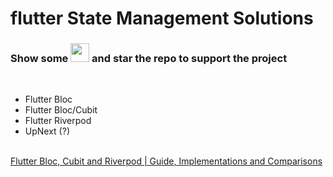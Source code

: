 # flutter State Management Solutions

### Show some  <img src="https://github.githubassets.com/images/icons/emoji/unicode/2764.png" width="30" height="30" />   and star the repo to support the project

 <br/>

- Flutter Bloc
- Flutter Bloc/Cubit
- Flutter Riverpod
- UpNext (?)

<br />
<a href="">Flutter Bloc, Cubit and Riverpod | Guide, Implementations and Comparisons</a>
<br/>
<br />



